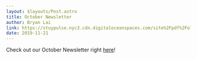 ```yaml
---
layout: $layouts/Post.astro
title: October Newsletter
author: Bryan Lai
link: https://stuypulse.nyc3.cdn.digitaloceanspaces.com/site%2Fpdf%2Fold_pdfs%2F2019_october.pdf
date: 2019-11-21
---
```

Check out our October Newsletter right [here](https://stuypulse.nyc3.cdn.digitaloceanspaces.com/site%2Fpdf%2Fold_pdfs%2F2019_october.pdf)!
